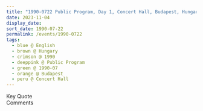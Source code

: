 ```yaml
---
title: "1990-0722 Public Program, Day 1, Concert Hall, Budapest, Hungary"
date: 2023-11-04
display_date: 
sort_date: 1990-07-22
permalink: /events/1990-0722
tags:
  - blue @ English
  - brown @ Hungary
  - crimson @ 1990
  - deeppink @ Public Program
  - green @ 1990-07
  - orange @ Budapest
  - peru @ Concert Hall
---
```


<wave-list>
  <list-title color="green" width="75">Key Quote</list-title>
  <list-item color="BlanchedAlmond"  width="200"></list-item>
  <list-item color="Lavender"></list-item>
  <list-item color="BlanchedAlmond"></list-item>
</wave-list>

<br>

<wave-list>
  <list-title color="green" width="75">Comments</list-title>
  <list-item color="BlanchedAlmond"  width="200"></list-item>
  <list-item color="Lavender"></list-item>
  <list-item color="BlanchedAlmond"></list-item>
</wave-list>